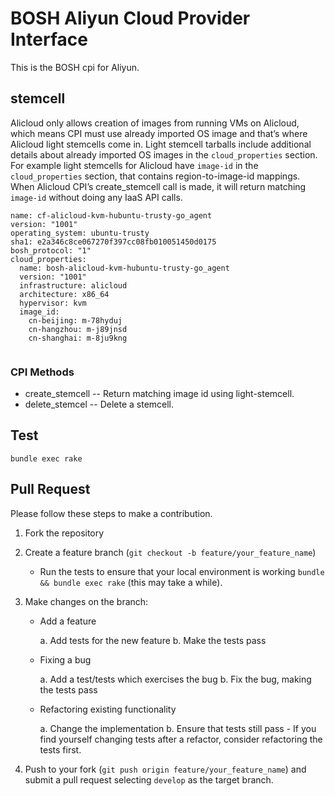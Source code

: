 # BOSH Aliyun Cloud Provider Interface

This is the BOSH cpi for Aliyun.

## stemcell

Alicloud only allows creation of images from running VMs on Alicloud, which means CPI must use already imported OS image and that’s where Alicloud light stemcells come in.
Light stemcell tarballs include additional details about already imported OS images in the ```cloud_properties``` section. For example light stemcells for Alicloud have ```image-id``` in the ```cloud_properties``` section, that contains region-to-image-id mappings. When Alicloud CPI’s create_stemcell call is made, it will return matching ```image-id``` without doing any IaaS API calls.

```
name: cf-alicloud-kvm-hubuntu-trusty-go_agent
version: "1001"
operating_system: ubuntu-trusty
sha1: e2a346c8ce067270f397cc08fb010051450d0175
bosh_protocol: "1"
cloud_properties:
  name: bosh-alicloud-kvm-hubuntu-trusty-go_agent
  version: "1001"
  infrastructure: alicloud
  architecture: x86_64
  hypervisor: kvm
  image_id:
    cn-beijing: m-78hyduj
    cn-hangzhou: m-j89jnsd
    cn-shanghai: m-8ju9kng
    
```

### CPI Methods

- create_stemcell -- Return matching image id using light-stemcell.
- delete_stemcel  -- Delete a stemcell.

## Test

```
bundle exec rake
```

## Pull Request

Please follow these steps to make a contribution.

1. Fork the repository

2. Create a feature branch (`git checkout -b feature/your_feature_name`)

   - Run the tests to ensure that your local environment is working `bundle && bundle exec rake` (this may take a while).

3. Make changes on the branch:

   - Add a feature

       a. Add tests for the new feature
       b. Make the tests pass

   - Fixing a bug

       a. Add a test/tests which exercises the bug
       b. Fix the bug, making the tests pass

   - Refactoring existing functionality

       a. Change the implementation
       b. Ensure that tests still pass
           - If you find yourself changing tests after a refactor, consider refactoring the tests first.

4. Push to your fork (`git push origin feature/your_feature_name`) and submit a pull request selecting `develop` as the target branch.
